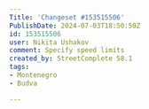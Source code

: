 ```yaml
---
Title: 'Changeset #153515506'
PublishDate: 2024-07-03T18:50:50Z
id: 153515506
user: Nikita Ushakov
comment: Specify speed limits
created_by: StreetComplete 58.1
tags:
- Montenegro
- Budva

---
```


